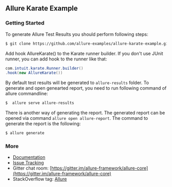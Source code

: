 
## Allure Karate Example

### Getting Started

To generate Allure Test Results you should perform following steps:

```bash
$ git clone https://github.com/allure-examples/allure-karate-example.git
```
Add hook AllureKarate() to the Karate runner builder. If you don't use JUnit runner, you can add hook to the runner like that:

```java
com.intuit.karate.Runner.builder()
.hook(new AllureKarate())
```

By default test results will be generated to `allure-results` folder. To generate and open genearted report, you need to run following command of allure commandline:

```bash
$  allure serve allure-results
```

There is another way of generating the report. The generated report can be opened via command `allure open allure-report`. The command to generate the report is the following:

```bash
$ allure generate
```

### More

* [Documentation](https://docs.qameta.io/allure/2.0/)
* [Issue Tracking](https://github.com/allure-framework/allure2/issues?labels=&milestone=&page=1&state=open)
* Gitter chat room: [https://gitter.im/allure-framework/allure-core](https://gitter.im/allure-framework/allure-core)
* StackOverflow tag: [Allure](http://stackoverflow.com/questions/tagged/allure)

